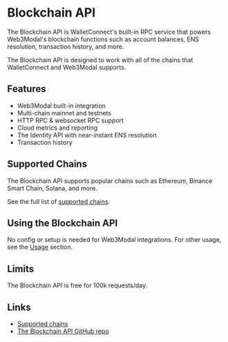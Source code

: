 # Blockchain API

The Blockchain API is WalletConnect's built-in RPC service that powers Web3Modal's blockchain functions such as account balances, ENS resolution, transaction history, and more. 

The Blockchain API is designed to work with all of the chains that WalletConnect and Web3Modal supports.


## Features

- Web3Modal built-in integration
- Multi-chain mainnet and testnets
- HTTP RPC & websocket RPC support
- Cloud metrics and reporting
- The Identity API with near-instant ENS resolution
- Transaction history

## Supported Chains

The Blockchain API supports popular chains such as Ethereum, Binance Smart Chain, Solana, and more.

See the full list of [supported chains](https://github.com/WalletConnect/rpc-proxy/blob/master/SUPPORTED_CHAINS.md).

## Using the Blockchain API

No config or setup is needed for Web3Modal integrations. For other usage, see the [Usage](https://github.com/walletconnect/rpc-proxy#usage) section.

## Limits

The Blockchain API is free for 100k requests/day. 

## Links

- [Supported chains](https://github.com/WalletConnect/rpc-proxy/blob/master/SUPPORTED_CHAINS.md)
- [The Blockchain API GitHub repo](https://github.com/WalletConnect/rpc-proxy)

